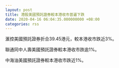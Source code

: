 ```yaml
---
layout: post
title: 港股美國預託證券較本港收市普遍下跌
date: 2020-04-16 06:04:35.000000000 +08:00
categories: rss
---
```


滙控美國預託證券折合39.45港元，較本港收市跌近3%。

聯通同中人壽美國預託證券較本港收市跌逾1%。

中海油美國預託證券較本港收市跌近1%。
